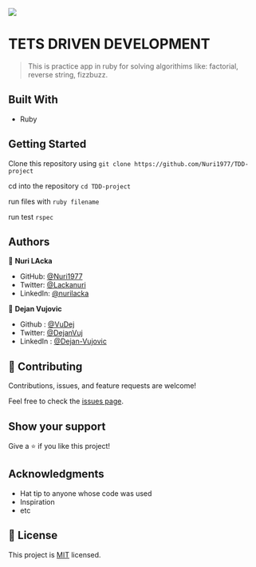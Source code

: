 ![](https://img.shields.io/badge/Microverse-blueviolet)

# TETS DRIVEN DEVELOPMENT

> This is practice app in ruby for solving algorithims like: factorial, reverse string, fizzbuzz.


## Built With

- Ruby


## Getting Started

Clone this repository using
`git clone https://github.com/Nuri1977/TDD-project`

cd into the repository
`cd TDD-project`

run files with
`ruby filename`

run test
`rspec`


## Authors

👤 **Nuri LAcka**

- GitHub: [@Nuri1977](https://github.com/Nuri1977)
- Twitter: [@Lackanuri](https://twitter.com/LackaNuri)
- LinkedIn: [@nurilacka](https://www.linkedin.com/in/nuri-lacka-7141b01ba/)

👤 **Dejan Vujovic**

- Github : [@VuDej](https://github.com/VuDej)
- Twitter: [@DejanVuj](https://twitter.com/DejanVuj)
- LinkedIn : [@Dejan-Vujovic](https://www.linkedin.com/in/dejan-vujovic-5a0672225/)

## 🤝 Contributing

Contributions, issues, and feature requests are welcome!

Feel free to check the [issues page](../../issues/).

## Show your support

Give a ⭐️ if you like this project!

## Acknowledgments

- Hat tip to anyone whose code was used
- Inspiration
- etc

## 📝 License

This project is [MIT](./MIT.md) licensed.
